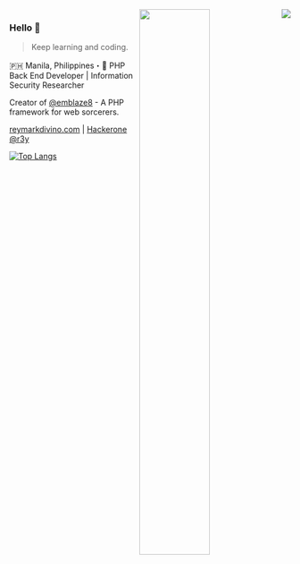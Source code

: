 <img align="right" src="https://github-readme-stats.vercel.app/api?username=reymarkdivino&show_icons=true&icon_color=805AD5&text_color=718096&bg_color=ffffff&count_private=true" />

<img align="right" src="https://wakatime.com/share/@reymarkdivino/2449636c-f308-49a2-b49e-a540f482cfce.svg" width="50%" height="50%"/>

### Hello 👋

> Keep learning and coding.

🇵🇭 Manila, Philippines・🚀 PHP Back End Developer | Information Security Researcher

Creator of [@emblaze8](https://github.com/emblaze8) - A PHP framework for web sorcerers.

[reymarkdivino.com](https://www.reymarkdivino.com/) | [Hackerone @r3y](https://hackerone.com/r3y/resume)

[![Top Langs](https://github-readme-stats.vercel.app/api/top-langs/?username=reymarkdivino&layout=compact&hide_title=false)](https://wakatime.com/share/@reymarkdivino/1a8e09e3-5101-4589-a5c2-98879de974e4.svg)
